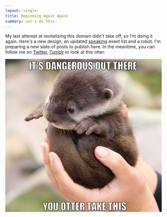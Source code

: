 ```yaml
---
layout: single
title: Beginning Again Again
summary: Let's do this.
---
```


<p>My last attempt at revitalizing this domain didn't take off, so I'm doing it again. Here's a new design, an updated <a href="speaking/">speaking</a> event list and a robot. I'm preparing a new slate of posts to publish here. In the meantime, you can follow me on <a href="http://twitter.com/antiheroine">Twitter</a>, <a href="http://jenmyers.tumblr.com">Tumblr</a> or look at this otter:</p>

<img class="block" src="images/otter.png" />
